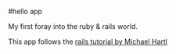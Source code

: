 #hello app


My first foray into the ruby & rails world.

This app follows the [rails tutorial by Michael Hartl](https://www.railstutorial.org/book/)
